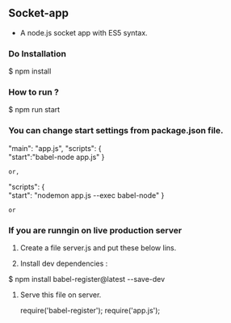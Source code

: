 ## Socket-app
 * A node.js socket app with ES5 syntax.


### Do Installation
  $ npm install

### How to run ?

  $ npm run start	
 

### You can change start settings from package.json file. 

"main": "app.js",
"scripts": {    
  "start":"babel-node app.js"
}


``or,`` 

"scripts": {    
 "start": "nodemon app.js --exec babel-node"
}



``or``

### If you are runngin on live production server

1. Create a file server.js and put these below lins.

1. Install dev dependencies :  

  $ npm install babel-register@latest --save-dev

1. Serve this file on server.

    require('babel-register');
    require('app.js');



